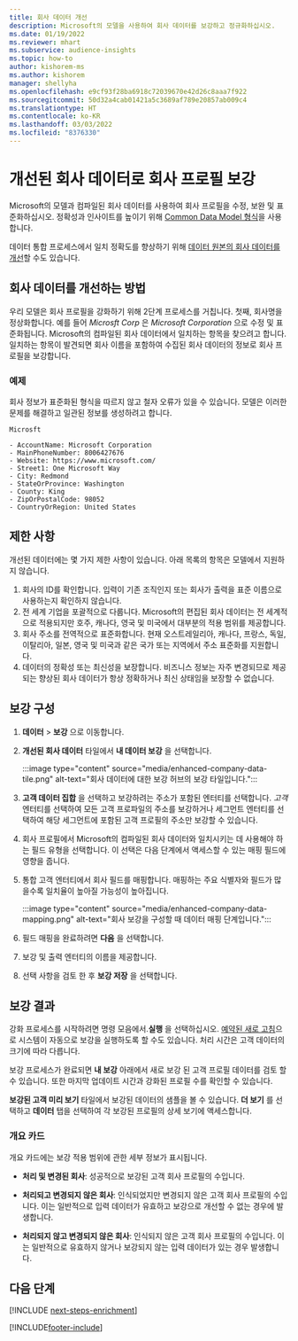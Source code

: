 ```yaml
---
title: 회사 데이터 개선
description: Microsoft의 모델을 사용하여 회사 데이터를 보강하고 정규화하십시오.
ms.date: 01/19/2022
ms.reviewer: mhart
ms.subservice: audience-insights
ms.topic: how-to
author: kishorem-ms
ms.author: kishorem
manager: shellyha
ms.openlocfilehash: e9cf93f28ba6918c72039670e42d26c8aaa7f922
ms.sourcegitcommit: 50d32a4cab01421a5c3689af789e20857ab009c4
ms.translationtype: HT
ms.contentlocale: ko-KR
ms.lasthandoff: 03/03/2022
ms.locfileid: "8376330"
---
```

# <a name="enrichment-of-company-profiles-with-enhanced-company-data"></a>개선된 회사 데이터로 회사 프로필 보강

Microsoft의 모델과 컴파일된 회사 데이터를 사용하여 회사 프로필을 수정, 보완 및 표준화하십시오. 정확성과 인사이트를 높이기 위해 [Common Data Model 형식](/common-data-model/schema/core/applicationcommon/account)을 사용합니다.

데이터 통합 프로세스에서 일치 정확도를 향상하기 위해 [데이터 원본의 회사 데이터를 개선](data-sources-enrichment.md)할 수도 있습니다. 

## <a name="how-we-enhance-company-data"></a>회사 데이터를 개선하는 방법

우리 모델은 회사 프로필을 강화하기 위해 2단계 프로세스를 거칩니다. 첫째, 회사명을 정상화합니다. 예를 들어 *Microsft Corp* 은 *Microsoft Corporation* 으로 수정 및 표준화됩니다. Microsoft의 컴파일된 회사 데이터에서 일치하는 항목을 찾으려고 합니다. 일치하는 항목이 발견되면 회사 이름을 포함하여 수집된 회사 데이터의 정보로 회사 프로필을 보강합니다.


### <a name="example"></a>예제

회사 정보가 표준화된 형식을 따르지 않고 철자 오류가 있을 수 있습니다. 모델은 이러한 문제를 해결하고 일관된 정보를 생성하려고 합니다.

```Input
Microsft
```

```Output
- AccountName: Microsoft Corporation
- MainPhoneNumber: 8006427676
- Website: https://www.microsoft.com/
- Street1: One Microsoft Way
- City: Redmond
- StateOrProvince: Washington
- County: King
- ZipOrPostalCode: 98052
- CountryOrRegion: United States
```

## <a name="limitations"></a>제한 사항

개선된 데이터에는 몇 가지 제한 사항이 있습니다. 아래 목록의 항목은 모델에서 지원하지 않습니다.

1.  회사의 ID를 확인합니다. 입력이 기존 조직인지 또는 회사가 출력을 표준 이름으로 사용하는지 확인하지 않습니다.
2.  전 세계 기업을 포괄적으로 다룹니다. Microsoft의 편집된 회사 데이터는 전 세계적으로 적용되지만 호주, 캐나다, 영국 및 미국에서 대부분의 적용 범위를 제공합니다.
3.  회사 주소를 전역적으로 표준화합니다. 현재 오스트레일리아, 캐나다, 프랑스, 독일, 이탈리아, 일본, 영국 및 미국과 같은 국가 또는 지역에서 주소 표준화를 지원합니다.
4.  데이터의 정확성 또는 최신성을 보장합니다. 비즈니스 정보는 자주 변경되므로 제공되는 향상된 회사 데이터가 항상 정확하거나 최신 상태임을 보장할 수 없습니다.

## <a name="configure-the-enrichment"></a>보강 구성

1. **데이터** > **보강** 으로 이동합니다.

1. **개선된 회사 데이터** 타일에서 **내 데이터 보강** 을 선택합니다.

   :::image type="content" source="media/enhanced-company-data-tile.png" alt-text="회사 데이터에 대한 보강 허브의 보강 타일입니다.":::

1. **고객 데이터 집합** 을 선택하고 보강하려는 주소가 포함된 엔터티를 선택합니다. *고객* 엔터티를 선택하여 모든 고객 프로파일의 주소를 보강하거나 세그먼트 엔터티를 선택하여 해당 세그먼트에 포함된 고객 프로필의 주소만 보강할 수 있습니다.

1. 회사 프로필에서 Microsoft의 컴파일된 회사 데이터와 일치시키는 데 사용해야 하는 필드 유형을 선택합니다. 이 선택은 다음 단계에서 액세스할 수 있는 매핑 필드에 영향을 줍니다.

1.  통합 고객 엔터티에서 회사 필드를 매핑합니다. 매핑하는 주요 식별자와 필드가 많을수록 일치율이 높아질 가능성이 높아집니다.

    :::image type="content" source="media/enhanced-company-data-mapping.png" alt-text="회사 보강을 구성할 때 데이터 매핑 단계입니다.":::

1. 필드 매핑을 완료하려면 **다음** 을 선택합니다.

1. 보강 및 출력 엔터티의 이름을 제공합니다.

1. 선택 사항을 검토 한 후 **보강 저장** 을 선택합니다.

## <a name="enrichment-results"></a>보강 결과

강화 프로세스를 시작하려면 명령 모음에서.**실행** 을 선택하십시오. [예약된 새로 고침](system.md#schedule-tab)으로 시스템이 자동으로 보강을 실행하도록 할 수도 있습니다. 처리 시간은 고객 데이터의 크기에 따라 다릅니다.

보강 프로세스가 완료되면 **내 보강** 아래에서 새로 보강 된 고객 프로필 데이터를 검토 할 수 있습니다. 또한 마지막 업데이트 시간과 강화된 프로필 수를 확인할 수 있습니다.

**보강된 고객 미리 보기** 타일에서 보강된 데이터의 샘플을 볼 수 있습니다. **더 보기** 를 선택하고 **데이터** 탭을 선택하여 각 보강된 프로필의 상세 보기에 액세스합니다.

### <a name="overview-card"></a>개요 카드

개요 카드에는 보강 적용 범위에 관한 세부 정보가 표시됩니다. 

* **처리 및 변경된 회사**: 성공적으로 보강된 고객 회사 프로필의 수입니다.

* **처리되고 변경되지 않은 회사**: 인식되었지만 변경되지 않은 고객 회사 프로필의 수입니다. 이는 일반적으로 입력 데이터가 유효하고 보강으로 개선할 수 없는 경우에 발생합니다.

* **처리되지 않고 변경되지 않은 회사**: 인식되지 않은 고객 회사 프로필의 수입니다. 이는 일반적으로 유효하지 않거나 보강되지 않는 입력 데이터가 있는 경우 발생합니다.

## <a name="next-steps"></a>다음 단계

[!INCLUDE [next-steps-enrichment](../includes/next-steps-enrichment.md)]

[!INCLUDE[footer-include](../includes/footer-banner.md)]
